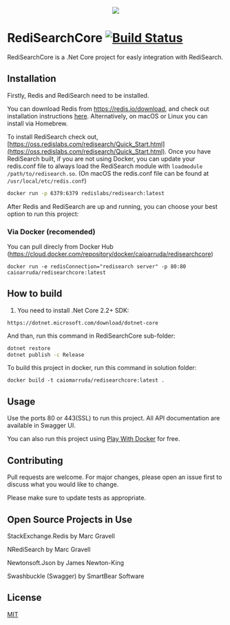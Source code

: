 <p align="center">
  <a href="https://github.com/caiomarruda/RediSearchCore">
    <img src="https://user-images.githubusercontent.com/7254083/67168079-47ff4100-f398-11e9-94b8-1ed042c90374.png">
  </a>
</p>

# RediSearchCore [![Build Status](https://travis-ci.org/caiomarruda/RediSearchCore.svg?branch=master)](https://travis-ci.org/caiomarruda/RediSearchCore)

RediSearchCore is a .Net Core project for easly integration with RediSearch.


## Installation

Firstly, Redis and RediSearch need to be installed.

You can download Redis from https://redis.io/download, and check out
installation instructions
[here](https://github.com/antirez/redis#installing-redis). Alternatively, on
macOS or Linux you can install via Homebrew.

To install RediSearch check out,
[https://oss.redislabs.com/redisearch/Quick_Start.html](https://oss.redislabs.com/redisearch/Quick_Start.html).
Once you have RediSearch built, if you are not using Docker, you can update your
redis.conf file to always load the RediSearch module with
`loadmodule /path/to/redisearch.so`. (On macOS the redis.conf file can be found
at `/usr/local/etc/redis.conf`)

```bash
docker run -p 6379:6379 redislabs/redisearch:latest
```

After Redis and RediSearch are up and running, you can choose your best option to run this project:

### Via Docker (recomended)
You can pull direcly from Docker Hub (https://cloud.docker.com/repository/docker/caioarruda/redisearchcore)
```docker
docker run -e redisConnection="redisearch server" -p 80:80 caioarruda/redisearchcore:latest
```

## How to build
1. You need to install .Net Core 2.2+ SDK:
```url
https://dotnet.microsoft.com/download/dotnet-core
```

And than, run this command in RediSearchCore sub-folder:
```bash
dotnet restore
dotnet publish -c Release
```

To build this project in docker, run this command in solution folder:
```docker
docker build -t caiomarruda/redisearchcore:latest .
```


## Usage

Use the ports 80 or 443(SSL) to run this project. All API documentation are available in Swagger UI.

You can also run this project using [Play With Docker](https://labs.play-with-docker.com/) for free.


## Contributing
Pull requests are welcome. For major changes, please open an issue first to discuss what you would like to change.

Please make sure to update tests as appropriate.

## Open Source Projects in Use
StackExchange.Redis by Marc Gravell

NRediSearch by Marc Gravell

Newtonsoft.Json by James Newton-King

Swashbuckle (Swagger) by SmartBear Software

## License
[MIT](https://choosealicense.com/licenses/mit/)
